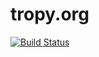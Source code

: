 tropy.org
=========
[![Build Status](https://travis-ci.org/tropy/tropy.org.svg?branch=master)](https://travis-ci.org/tropy/tropy.org)
